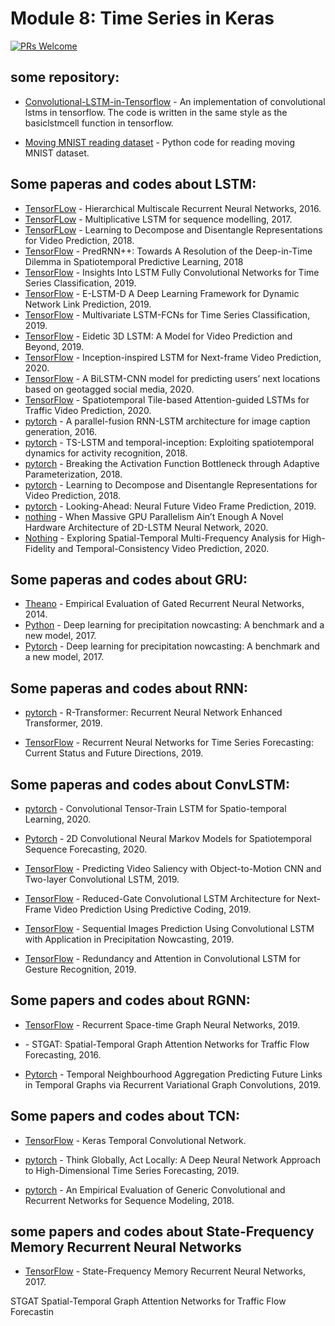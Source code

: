 # Module 8: Time Series in Keras

[![PRs Welcome](https://img.shields.io/badge/PRs-welcome-brightgreen.svg?style=flat-square)](http://makeapullrequest.com)


## some repository:
* [Convolutional-LSTM-in-Tensorflow](https://github.com/loliverhennigh/Convolutional-LSTM-in-Tensorflow) - 
An implementation of convolutional lstms in tensorflow. The code is written in the same style as the basiclstmcell function in tensorflow.

* [Moving MNIST reading dataset](https://github.com/jthsieh/DDPAE-video-prediction/blob/master/data/moving_mnist.py) - Python code for reading moving MNIST dataset.

## Some paperas and codes about LSTM:

* [TensorFLow](https://github.com/lucaslingle/hm_lstm) - Hierarchical Multiscale Recurrent Neural Networks, 2016.
* [TensorFLow](https://github.com/lucaslingle/multiplicative-lstm-tensorflow) - Multiplicative LSTM for sequence modelling, 2017.
* [TensorFLow](https://github.com/jthsieh/DDPAE-video-prediction) - Learning to Decompose and Disentangle Representations for Video Prediction, 2018.
* [TensorFlow](https://github.com/Yunbo426/predrnn-pp) - PredRNN++: Towards A Resolution of the Deep-in-Time Dilemma in Spatiotemporal Predictive Learning, 2018
* [TensorFlow](https://github.com/houshd/LSTM-FCN) - Insights Into LSTM Fully Convolutional Networks for Time Series Classification, 2019.
* [TensorFlow](https://github.com/jianz94/e-lstm-d) - E-LSTM-D A Deep Learning Framework for Dynamic Network Link Prediction, 2019.
* [TensorFlow](https://github.com/titu1994/MLSTM-FCN) - Multivariate LSTM-FCNs for Time Series Classification, 2019.
* [TensorFlow](https://github.com/google/e3d_lstm) - Eidetic 3D LSTM: A Model for Video Prediction and Beyond, 2019.
* [TensorFlow](https://github.com/matinhosseiny/Inception-inspired-LSTM-for-Video-frame-Prediction) - Inception-inspired LSTM for Next-frame Video Prediction, 2020.
* [TensorFlow](https://github.com/s3pku/Next_areal_location_predict) - A BiLSTM-CNN model for predicting users’ next locations based on geotagged social media, 2020.
* [TensorFlow](https://github.com/tumeteor/neurips2019challenge) - Spatiotemporal Tile-based Attention-guided LSTMs for Traffic Video Prediction, 2020.
* [pytorch](https://github.com/karpathy/neuraltalk) - A parallel-fusion RNN-LSTM architecture for image caption generation, 2016.
* [pytorch](https://github.com/olivesgatech/TS-LSTM-and-Temporal-Inception) - TS-LSTM and temporal-inception: Exploiting spatiotemporal dynamics for activity recognition, 2018.
* [pytorch](https://github.com/flennerhag/alstm) -  Breaking the Activation Function Bottleneck through Adaptive Parameterization, 2018.
* [pytorch](https://github.com/jthsieh/DDPAE-video-prediction) - Learning to Decompose and Disentangle Representations for Video Prediction, 2018.
* [pytorch](https://github.com/NVIDIA/flownet2-pytorch) - Looking-Ahead: Neural Future Video Frame Prediction, 2019.
* [nothing](https://github.com/tukl-msd/hls-2dlstm) - When Massive GPU Parallelism Ain’t Enough A Novel Hardware Architecture of 2D-LSTM Neural Network, 2020.
* [Nothing](https://github.com/Bei-Jin/STMFANet) - Exploring Spatial-Temporal Multi-Frequency Analysis for High-Fidelity and Temporal-Consistency Video Prediction, 2020.


## Some paperas and codes about GRU:

* [Theano](https://github.com/jych/librnn) - Empirical Evaluation of Gated Recurrent Neural Networks, 2014.
* [Python](https://github.com/sxjscience/HKO-7) - Deep learning for precipitation nowcasting: A benchmark and a new model, 2017.
* [Pytorch](https://github.com/Hzzone/Precipitation-Nowcasting) - Deep learning for precipitation nowcasting: A benchmark and a new model, 2017.


## Some paperas and codes about RNN:

* [pytorch](https://github.com/DSE-MSU/R-transformer) - R-Transformer: Recurrent Neural Network Enhanced Transformer, 2019.

* [TensorFlow](https://github.com/HansikaPH/time-series-forecasting) - Recurrent Neural Networks for Time Series Forecasting: Current Status and Future Directions, 2019.


## Some paperas and codes about ConvLSTM:

* [pytorch](https://github.com/NVlabs/conv-tt-lstm) - Convolutional Tensor-Train LSTM for Spatio-temporal Learning, 2020.

* [Pytorch](https://github.com/CJHJ/convolutional-neural-markov-model) - 2D Convolutional Neural Markov Models for Spatiotemporal Sequence Forecasting, 2020.

* [TensorFlow](https://github.com/remega/OMCNN_2CLSTM) - Predicting Video Saliency with Object-to-Motion CNN and Two-layer Convolutional LSTM, 2019.

* [TensorFlow](https://github.com/NellyElsayed/rgcLSTM) - Reduced-Gate Convolutional LSTM Architecture for Next-Frame Video Prediction Using Predictive Coding, 2019.

* [TensorFlow](https://github.com/mingkuan94/Thesis_ConvLSTM) - Sequential Images Prediction Using Convolutional LSTM with Application in Precipitation Nowcasting, 2019.

* [TensorFlow](https://github.com/GuangmingZhu/ConvLSTMForGR) - Redundancy and Attention in Convolutional LSTM for Gesture Recognition, 2019.


## Some papers and codes about RGNN:

* [TensorFlow](https://github.com/IuliaDuta/RSTG) - Recurrent Space-time Graph Neural Networks, 2019.

* []() - STGAT: Spatial-Temporal Graph Attention Networks for Traffic Flow Forecasting, 2016.

* [Pytorch](https://github.com/sbonner0/temporal-neighbourhood-aggregation) - Temporal Neighbourhood Aggregation Predicting Future Links in Temporal Graphs via Recurrent Variational Graph Convolutions, 2019.


## Some papers and codes about TCN:
* [TensorFlow](https://github.com/philipperemy/keras-tcn) - Keras Temporal Convolutional Network.

* [pytorch](https://github.com/rajatsen91/deepglo) - Think Globally, Act Locally: A Deep Neural Network Approach to High-Dimensional Time Series Forecasting, 2019.

* [pytorch](https://github.com/locuslab/TCN) - An Empirical Evaluation of Generic Convolutional and Recurrent Networks for Sequence Modeling, 2018.


## some papers and codes about  State-Frequency Memory Recurrent Neural Networks
* [TensorFlow](https://github.com/dlarsen5/AdaptiveSFM) - State-Frequency Memory Recurrent Neural Networks, 2017.




STGAT Spatial-Temporal Graph Attention Networks for Traffic Flow Forecastin













